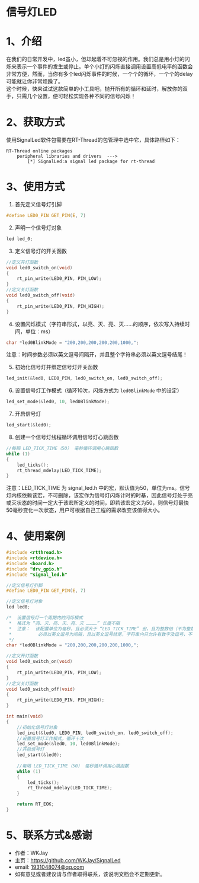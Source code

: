 # 信号灯LED

# 1、介绍

在我们的日常开发中，led虽小，但却起着不可忽视的作用。我们总是用小灯的闪烁来表示一个事件的发生或停止。单个小灯的闪烁直接调用设置高低电平的函数会非常方便，然而，当你有多个led闪烁事件的时候，一个个的循环，一个个的delay可能就让你非常烦躁了。<br>
这个时候，快来试试这款简单的小工具吧，抛开所有的循环和延时，解放你的双手，只需几个设置，便可轻松实现各种不同的信号闪烁！
# 2、获取方式

使用SignalLed软件包需要在RT-Thread的包管理中选中它，具体路径如下：

```
RT-Thread online packages
    peripheral libraries and drivers  --->
        [*] SignalLed:a signal led package for rt-thread
```

# 3、使用方式

1. 首先定义信号灯引脚

```C
#define LED0_PIN GET_PIN(E, 7)
```

2. 声明一个信号灯对象

```C
led led_0;
```

3. 定义信号灯的开关函数

```C
//定义开灯函数
void led0_switch_on(void)
{
    rt_pin_write(LED0_PIN, PIN_LOW);
}
//定义关灯函数
void led0_switch_off(void)
{
    rt_pin_write(LED0_PIN, PIN_HIGH);
}
```

4. 设置闪烁模式（字符串形式，以亮、灭、亮、灭……的顺序，依次写入持续时间，单位：ms）

```C
char *led0BlinkMode = "200,200,200,200,200,1000,";
```

注意：时间参数必须以英文逗号间隔开，并且整个字符串必须以英文逗号结尾！
 
5. 初始化信号灯并绑定信号灯开关函数

```C
led_init(&led0, LED0_PIN, led0_switch_on, led0_switch_off);
```

6. 设置信号灯工作模式（循环10次，闪烁方式为 `led0BlinkMode` 中的设定）

```C
led_set_mode(&led0, 10, led0BlinkMode);
```

7. 开启信号灯

```C
led_start(&led0);
```

8. 创建一个信号灯线程循环调用信号灯心跳函数

```C
//每隔 LED_TICK_TIME（50） 毫秒循环调用心跳函数
while (1)
{
    led_ticks();
    rt_thread_mdelay(LED_TICK_TIME);
}
```

注意：LED_TICK_TIME 为 signal_led.h 中的宏，默认值为50，单位为ms。信号灯内核依赖该宏，不可删除，该宏作为信号灯闪烁计时的时基，因此信号灯处于亮或灭状态的时间一定大于该宏所定义的时间，即若该宏定义为50，则信号灯最快50毫秒变化一次状态，用户可根据自己工程的需求改变该值得大小。
# 4、使用案例

```C
#include <rtthread.h>
#include <rtdevice.h>
#include <board.h>
#include "drv_gpio.h"
#include "signal_led.h"

//定义信号灯引脚
#define LED0_PIN GET_PIN(E, 7)

//定义信号灯对象
led led0;

/*  设置信号灯一个周期内的闪烁模式
 *  格式为 “亮、灭、亮、灭、亮、灭 …………” 长度不限
 *  注意：  该配置单位为毫秒，且必须大于 “LED_TICK_TIME” 宏，且为整数倍（不为整数倍则向下取整处理）
 *          必须以英文逗号为间隔，且以英文逗号结尾，字符串内只允许有数字及逗号，不得有其他字符出现
 */
char *led0BlinkMode = "200,200,200,200,200,1000,";

//定义开灯函数
void led0_switch_on(void)
{
    rt_pin_write(LED0_PIN, PIN_LOW);
}
//定义关灯函数
void led0_switch_off(void)
{
    rt_pin_write(LED0_PIN, PIN_HIGH);
}

int main(void)
{   
    //初始化信号灯对象
    led_init(&led0, LED0_PIN, led0_switch_on, led0_switch_off);
    //设置信号灯工作模式，循环十次
    led_set_mode(&led0, 10, led0BlinkMode);
    //开启信号灯
    led_start(&led0);
    
    //每隔 LED_TICK_TIME（50） 毫秒循环调用心跳函数
    while (1)
    {
        led_ticks();
        rt_thread_mdelay(LED_TICK_TIME);
    }

    return RT_EOK;
}


```

# 5、联系方式&感谢


- 作者：WKJay
- 主页：https://github.com/WKJay/SignalLed
- email: 1931048074@qq.com
- 如有意见或者建议请与作者取得联系，该说明文档会不定期更新。
